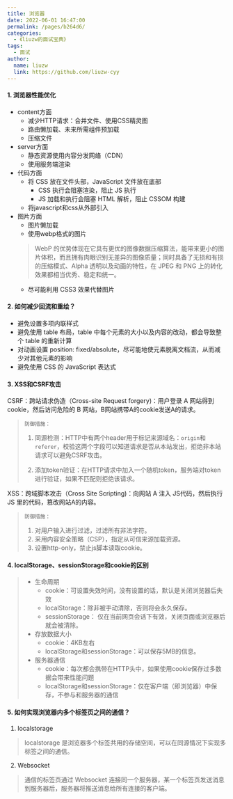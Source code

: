 ```yaml
---
title: 浏览器
date: 2022-06-01 16:47:00
permalink: /pages/b264d6/
categories:
  - 《liuzw的面试宝典》
tags:
  - 面试
author:
  name: liuzw
  link: https://github.com/liuzw-cyy
---
```

#### 1. 浏览器性能优化
* content方面
    * 减少HTTP请求：合并文件、使用CSS精灵图
    * 路由懒加载、未来所需组件预加载
    * 压缩文件
* server方面
    * 静态资源使用内容分发网络（CDN）
    * 使用服务端渲染
* 代码方面
    * 将 CSS 放在文件头部，JavaScript 文件放在底部
        * CSS 执行会阻塞渲染，阻止 JS 执行
        * JS 加载和执行会阻塞 HTML 解析，阻止 CSSOM 构建
    * 将javascript和css从外部引入
* 图片方面
    * 图片懒加载
    * 使用webp格式的图片
    > WebP 的优势体现在它具有更优的图像数据压缩算法，能带来更小的图片体积，而且拥有肉眼识别无差异的图像质量；同时具备了无损和有损的压缩模式、Alpha 透明以及动画的特性，在 JPEG 和 PNG 上的转化效果都相当优秀、稳定和统一。
  * 尽可能利用 CSS3 效果代替图片
#### 2. 如何减少回流和重绘？
  * 避免设置多项内联样式
  * 避免使用 table 布局，table 中每个元素的大小以及内容的改动，都会导致整个 table 的重新计算
  * 对动画设置 position: fixed/absolute，尽可能地使元素脱离文档流，从而减少对其他元素的影响
  * 避免使用 CSS 的 JavaScript 表达式
#### 3. XSS和CSRF攻击
CSRF：跨站请求伪造（Cross-site Request forgery)：用户登录 A 网站得到 cookie，然后访问危险的 B 网站，B网站携带A的cookie发送A的请求。
> `防御措施：`
> 1. 同源检测：HTTP中有两个header用于标记来源域名：`origin`和`referer`，校验这两个字段可以知道请求是否从本站发出，拒绝非本站请求可以避免CSRF攻击。
>
> 2. 添加token验证：在HTTP请求中加入一个随机token，服务端对token进行验证，如果不匹配则拒绝该请求。

XSS：跨域脚本攻击（Cross Site Scripting)：向网站 A 注入 JS代码，然后执行 JS 里的代码，篡改网站A的内容。
> `防御措施：`
> 1. 对用户输入进行过滤，过滤所有非法字符。
> 2. 采用内容安全策略（CSP），指定从可信来源加载资源。
> 3. 设置http-only，禁止js脚本读取cookie。
#### 4. localStorage、sessionStorage和cookie的区别
> * 生命周期
>   * cookie：可设置失效时间，没有设置的话，默认是关闭浏览器后失效
>   * localStorage：除非被手动清除，否则将会永久保存。
>   * sessionStorage： 仅在当前网页会话下有效，关闭页面或浏览器后就会被清除。
> * 存放数据大小
>   * cookie：4KB左右
>   * localStorage和sessionStorage：可以保存5MB的信息。
> * 服务器通信
>   * cookie：每次都会携带在HTTP头中，如果使用cookie保存过多数据会带来性能问题
>   * localStorage和sessionStorage：仅在客户端（即浏览器）中保存，不参与和服务器的通信

#### 5. 如何实现浏览器内多个标签页之间的通信？
1. localstorage
>localstorage 是浏览器多个标签共用的存储空间，可以在同源情况下实现多标签之间的通信。
2. Websocket
>通信的标签页通过 Websocket 连接同一个服务器，某一个标签页发送消息到服务器后，服务器将推送消息给所有连接的客户端。